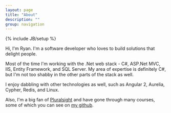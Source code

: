 ```yaml
---
layout: page
title: "About"
description: ""
group: navigation
---
```

{% include JB/setup %}

Hi, I'm Ryan. I'm a software developer who loves to build solutions that delight people.

Most of the time I'm working with the .Net web stack - C#, ASP.Net MVC, IIS, Entity Framework, and SQL Server. My area of expertise is definitely C#, but I'm not too shabby in the other parts of the stack as well.

I enjoy dabbling with other technologies as well, such as Angular 2, Aurelia, Cypher, Redis, and Linux.

Also, I'm a big fan of [Pluralsight](http://www.pluralsight.com) and have gone through many courses, some of which you can see on [my github](https://github.com/r-abbott).